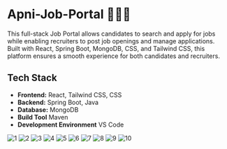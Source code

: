 # Apni-Job-Portal 🏢👨‍💻

This full-stack Job Portal allows candidates to search and apply for jobs while enabling recruiters to post job openings and manage applications. Built with React, Spring Boot, MongoDB, CSS, and Tailwind CSS, this platform ensures a smooth experience for both candidates and recruiters.

## Tech Stack
- **Frontend:** React, Tailwind CSS, CSS
- **Backend:** Spring Boot, Java
- **Database:** MongoDB
- **Build Tool** Maven
- **Development Environment** VS Code
  
![1](https://github.com/user-attachments/assets/da108f35-9a42-4d3c-875d-d33aa5473337)
![2](https://github.com/user-attachments/assets/85c84add-6321-4178-8536-f1f1ba94f8a0)
![3](https://github.com/user-attachments/assets/c881a2da-b9d5-42aa-ae02-1c33ce812a4d)
![4](https://github.com/user-attachments/assets/e6828f4b-01a7-4eca-811f-cd5652c1c16e)
![5](https://github.com/user-attachments/assets/aacf05aa-3850-41ac-9e74-b2bbb648c2a0)
![6](https://github.com/user-attachments/assets/b4e57fad-48fa-4b5d-9745-0de92d0cc8b7)
![7](https://github.com/user-attachments/assets/1dacc76a-9b44-48bc-afa8-ef269318580d)
![8](https://github.com/user-attachments/assets/9be2ba2a-4a62-4f70-a720-999d93e63c58)
![9](https://github.com/user-attachments/assets/a277f19d-7656-4576-ba9f-c3e18f1c486c)
![10](https://github.com/user-attachments/assets/5988f39d-ba04-4443-bf52-68e5475d1ad4)



